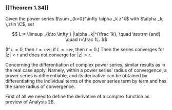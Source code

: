 ### [[Theorem 1.34]]

Given the power series $\sum _{k=0}^\infty \alpha _k z^k$ with $\alpha _k, \,z\in \C$, set

$$ L:= \limsup _{k\to \infty } |\alpha _k|^{\frac 1k}, \quad \textrm {and} \quad r=\frac 1L. $$

(If $L=0$, then $r=+\infty$; if $L=+\infty$, then $r=0$.) Then the series converges for $|z|<r$ and does not converge for $|z|>r$.

Concerning the differentiation of complex power series, similar results as in the real case apply. Namely, within a power series’ radius of convergence, a power series is differentiable, and its derivative can be obtained by differentiating the individual terms of the power series term by term and has the same radius of convergence.

First of all we need to define the derivative of a complex function as preview of Analysis 2B.